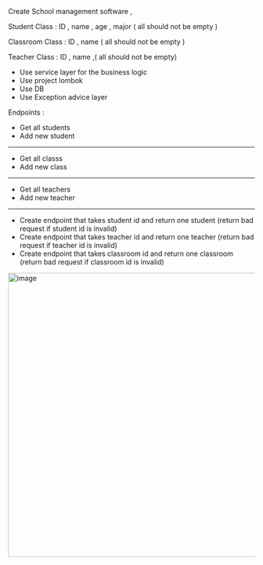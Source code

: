 
Create School management  software   ,

Student Class :
ID , name , age , major ( all should not be empty )


Classroom Class :
ID , name ( all should not be empty )

Teacher Class :
ID , name ,( all should not be empty)

- Use service layer for the business logic
- Use project lombok 
- Use DB 
- Use Exception advice layer 

Endpoints :

- Get all students
- Add new student
---
- Get all classs
- Add new class
---
- Get all teachers
- Add new teacher
---
- Create endpoint that takes student id and return one student (return bad request if student id is invalid)
- Create endpoint that takes teacher id and return one teacher (return bad request if teacher id is invalid)
- Create endpoint that takes classroom id and return one classroom (return bad request if classroom id is invalid)
<img width="579" alt="image" src="https://user-images.githubusercontent.com/58336325/171369199-fba16146-35d3-4bdc-a603-33c656af4e2b.png">
